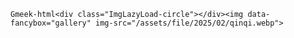 `Gmeek-html<div class="ImgLazyLoad-circle"></div><img data-fancybox="gallery" img-src="/assets/file/2025/02/qinqi.webp">`